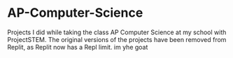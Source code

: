 # AP-Computer-Science
Projects I did while taking the class AP Computer Science at my school with ProjectSTEM.
The original versions of the projects have been removed from Replit, as Replit now has a Repl limit.
im yhe goat

